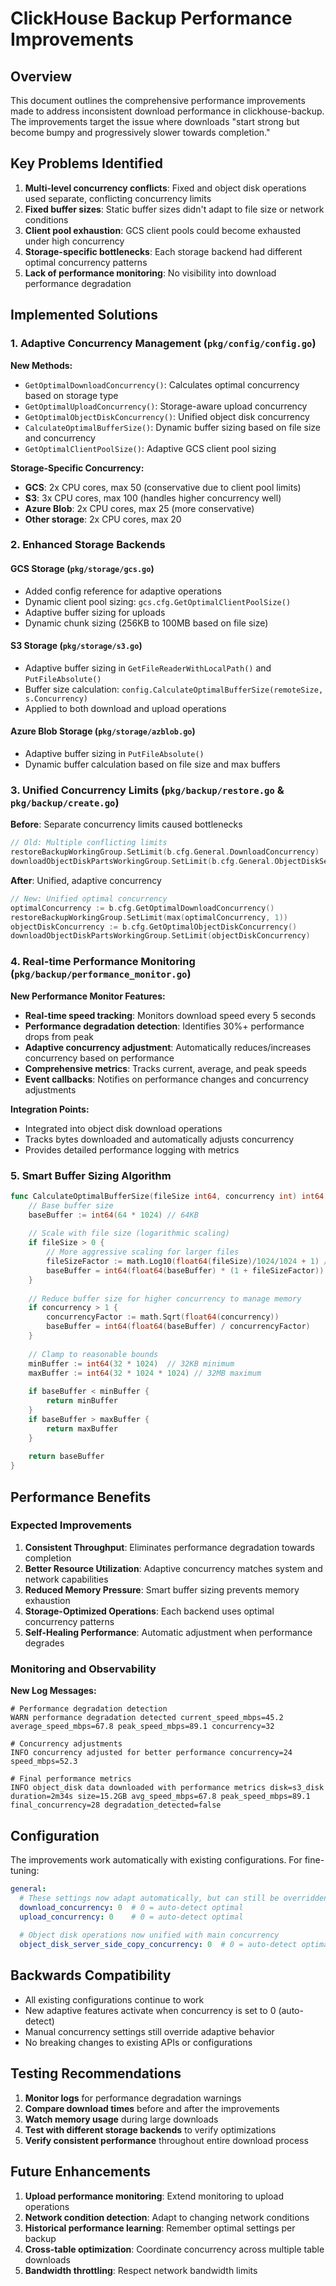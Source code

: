 # ClickHouse Backup Performance Improvements

## Overview

This document outlines the comprehensive performance improvements made to address inconsistent download performance in clickhouse-backup. The improvements target the issue where downloads "start strong but become bumpy and progressively slower towards completion."

## Key Problems Identified

1. **Multi-level concurrency conflicts**: Fixed and object disk operations used separate, conflicting concurrency limits
2. **Fixed buffer sizes**: Static buffer sizes didn't adapt to file size or network conditions  
3. **Client pool exhaustion**: GCS client pools could become exhausted under high concurrency
4. **Storage-specific bottlenecks**: Each storage backend had different optimal concurrency patterns
5. **Lack of performance monitoring**: No visibility into download performance degradation

## Implemented Solutions

### 1. Adaptive Concurrency Management (`pkg/config/config.go`)

**New Methods:**
- `GetOptimalDownloadConcurrency()`: Calculates optimal concurrency based on storage type
- `GetOptimalUploadConcurrency()`: Storage-aware upload concurrency 
- `GetOptimalObjectDiskConcurrency()`: Unified object disk concurrency
- `CalculateOptimalBufferSize()`: Dynamic buffer sizing based on file size and concurrency
- `GetOptimalClientPoolSize()`: Adaptive GCS client pool sizing

**Storage-Specific Concurrency:**
- **GCS**: 2x CPU cores, max 50 (conservative due to client pool limits)
- **S3**: 3x CPU cores, max 100 (handles higher concurrency well)
- **Azure Blob**: 2x CPU cores, max 25 (more conservative)
- **Other storage**: 2x CPU cores, max 20

### 2. Enhanced Storage Backends

#### GCS Storage (`pkg/storage/gcs.go`)
- Added config reference for adaptive operations
- Dynamic client pool sizing: `gcs.cfg.GetOptimalClientPoolSize()`
- Adaptive buffer sizing for uploads
- Dynamic chunk sizing (256KB to 100MB based on file size)

#### S3 Storage (`pkg/storage/s3.go`)
- Adaptive buffer sizing in `GetFileReaderWithLocalPath()` and `PutFileAbsolute()`
- Buffer size calculation: `config.CalculateOptimalBufferSize(remoteSize, s.Concurrency)`
- Applied to both download and upload operations

#### Azure Blob Storage (`pkg/storage/azblob.go`)
- Adaptive buffer sizing in `PutFileAbsolute()`
- Dynamic buffer calculation based on file size and max buffers

### 3. Unified Concurrency Limits (`pkg/backup/restore.go` & `pkg/backup/create.go`)

**Before**: Separate concurrency limits caused bottlenecks
```go
// Old: Multiple conflicting limits
restoreBackupWorkingGroup.SetLimit(b.cfg.General.DownloadConcurrency)
downloadObjectDiskPartsWorkingGroup.SetLimit(b.cfg.General.ObjectDiskServerSideCopyConcurrency)
```

**After**: Unified, adaptive concurrency
```go
// New: Unified optimal concurrency
optimalConcurrency := b.cfg.GetOptimalDownloadConcurrency()
restoreBackupWorkingGroup.SetLimit(max(optimalConcurrency, 1))
objectDiskConcurrency := b.cfg.GetOptimalObjectDiskConcurrency()
downloadObjectDiskPartsWorkingGroup.SetLimit(objectDiskConcurrency)
```

### 4. Real-time Performance Monitoring (`pkg/backup/performance_monitor.go`)

**New Performance Monitor Features:**
- **Real-time speed tracking**: Monitors download speed every 5 seconds
- **Performance degradation detection**: Identifies 30%+ performance drops from peak
- **Adaptive concurrency adjustment**: Automatically reduces/increases concurrency based on performance
- **Comprehensive metrics**: Tracks current, average, and peak speeds
- **Event callbacks**: Notifies on performance changes and concurrency adjustments

**Integration Points:**
- Integrated into object disk download operations
- Tracks bytes downloaded and automatically adjusts concurrency
- Provides detailed performance logging with metrics

### 5. Smart Buffer Sizing Algorithm

```go
func CalculateOptimalBufferSize(fileSize int64, concurrency int) int64 {
    // Base buffer size
    baseBuffer := int64(64 * 1024) // 64KB
    
    // Scale with file size (logarithmic scaling)
    if fileSize > 0 {
        // More aggressive scaling for larger files
        fileSizeFactor := math.Log10(float64(fileSize)/1024/1024 + 1) // Log of MB + 1
        baseBuffer = int64(float64(baseBuffer) * (1 + fileSizeFactor))
    }
    
    // Reduce buffer size for higher concurrency to manage memory
    if concurrency > 1 {
        concurrencyFactor := math.Sqrt(float64(concurrency))
        baseBuffer = int64(float64(baseBuffer) / concurrencyFactor)
    }
    
    // Clamp to reasonable bounds
    minBuffer := int64(32 * 1024)  // 32KB minimum
    maxBuffer := int64(32 * 1024 * 1024) // 32MB maximum
    
    if baseBuffer < minBuffer {
        return minBuffer
    }
    if baseBuffer > maxBuffer {
        return maxBuffer
    }
    
    return baseBuffer
}
```

## Performance Benefits

### Expected Improvements

1. **Consistent Throughput**: Eliminates performance degradation towards completion
2. **Better Resource Utilization**: Adaptive concurrency matches system and network capabilities  
3. **Reduced Memory Pressure**: Smart buffer sizing prevents memory exhaustion
4. **Storage-Optimized Operations**: Each backend uses optimal concurrency patterns
5. **Self-Healing Performance**: Automatic adjustment when performance degrades

### Monitoring and Observability

**New Log Messages:**
```
# Performance degradation detection
WARN performance degradation detected current_speed_mbps=45.2 average_speed_mbps=67.8 peak_speed_mbps=89.1 concurrency=32

# Concurrency adjustments  
INFO concurrency adjusted for better performance concurrency=24 speed_mbps=52.3

# Final performance metrics
INFO object_disk data downloaded with performance metrics disk=s3_disk duration=2m34s size=15.2GB avg_speed_mbps=67.8 peak_speed_mbps=89.1 final_concurrency=28 degradation_detected=false
```

## Configuration

The improvements work automatically with existing configurations. For fine-tuning:

```yaml
general:
  # These settings now adapt automatically, but can still be overridden
  download_concurrency: 0  # 0 = auto-detect optimal
  upload_concurrency: 0    # 0 = auto-detect optimal
  
  # Object disk operations now unified with main concurrency
  object_disk_server_side_copy_concurrency: 0  # 0 = auto-detect optimal
```

## Backwards Compatibility

- All existing configurations continue to work
- New adaptive features activate when concurrency is set to 0 (auto-detect)
- Manual concurrency settings still override adaptive behavior
- No breaking changes to existing APIs or configurations

## Testing Recommendations

1. **Monitor logs** for performance degradation warnings
2. **Compare download times** before and after the improvements
3. **Watch memory usage** during large downloads
4. **Test with different storage backends** to verify optimizations
5. **Verify consistent performance** throughout entire download process

## Future Enhancements

1. **Upload performance monitoring**: Extend monitoring to upload operations
2. **Network condition detection**: Adapt to changing network conditions
3. **Historical performance learning**: Remember optimal settings per backup
4. **Cross-table optimization**: Coordinate concurrency across multiple table downloads
5. **Bandwidth throttling**: Respect network bandwidth limits